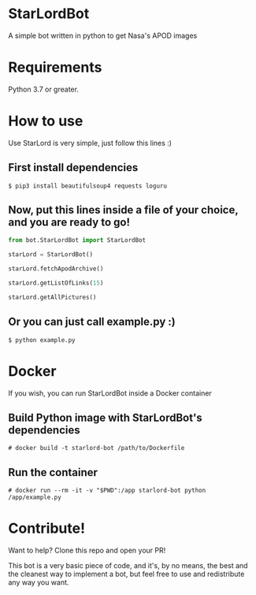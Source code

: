 # StarLordBot
A simple bot written in python to get Nasa's APOD images

# Requirements
Python 3.7 or greater.

# How to use
Use StarLord is very simple, just follow this lines :)

## First install dependencies
`$ pip3 install beautifulsoup4 requests loguru`

## Now, put this lines inside a file of your choice, and you are ready to go!
```python
from bot.StarLordBot import StarLordBot

starLord = StarLordBot()

starLord.fetchApodArchive()

starLord.getListOfLinks(15)

starLord.getAllPictures()
```

## Or you can just call example.py :)
`$ python example.py`

# Docker
If you wish, you can run StarLordBot inside a Docker container

## Build Python image with StarLordBot's dependencies
`# docker build -t starlord-bot /path/to/Dockerfile`

## Run the container
`# docker run --rm -it -v "$PWD":/app starlord-bot python /app/example.py`

# Contribute!
Want to help? Clone this repo and open your PR!

This bot is a very basic piece of code, and it's, by no means, the best and the cleanest way to implement a bot, but feel free to use and redistribute any way you want.
